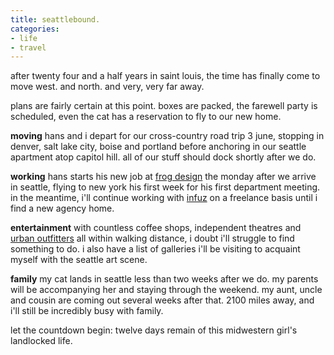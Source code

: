 ```yaml
---
title: seattlebound.
categories:
- life
- travel
---
```


after twenty four and a half years in saint louis, the time has finally come to move west. and north. and very, very far away.

plans are fairly certain at this point. boxes are packed, the farewell party is scheduled, even the cat has a reservation to fly to our new home. 

**moving**
hans and i depart for our cross-country road trip 3 june, stopping in denver, salt lake city, boise and portland before anchoring in our seattle apartment atop capitol hill. all of our stuff should dock shortly after we do.

**working**
hans starts his new job at [frog design](http://frogdesign.com) the monday after we arrive in seattle, flying to new york his first week for his first department meeting. in the meantime, i'll continue working with [infuz](http://infuz.com) on a freelance basis until i find a new agency home.

**entertainment**
with countless coffee shops, independent theatres and [urban outfitters](http://urbanoutfitters.com) all within walking distance, i doubt i'll struggle to find something to do. i also have a list of galleries i'll be visiting to acquaint myself with the seattle art scene.

**family**
my cat lands in seattle less than two weeks after we do. my parents will be accompanying her and staying through the weekend. my aunt, uncle and cousin are coming out several weeks after that. 2100 miles away, and i'll still be incredibly busy with family.

let the countdown begin: twelve days remain of this midwestern girl's landlocked life.
